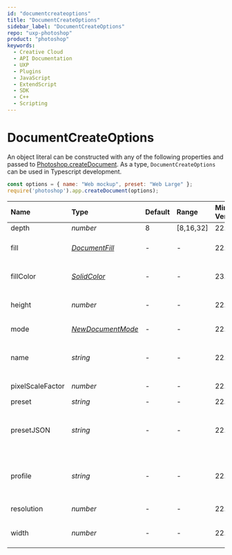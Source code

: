 ```yaml
---
id: "documentcreateoptions"
title: "DocumentCreateOptions"
sidebar_label: "DocumentCreateOptions"
repo: "uxp-photoshop"
product: "photoshop"
keywords:
  - Creative Cloud
  - API Documentation
  - UXP
  - Plugins
  - JavaScript
  - ExtendScript
  - SDK
  - C++
  - Scripting
---
```


# DocumentCreateOptions

An object literal can be constructed with any of the following properties
and passed to [Photoshop.createDocument](/ps_reference/classes/photoshop/#createdocument).
As a type, `DocumentCreateOptions` can be used in Typescript development.

```javascript
const options = { name: "Web mockup", preset: "Web Large" };
require('photoshop').app.createDocument(options);
```

| Name | Type | Default | Range | Min Version | Description |
| :------ | :------ | :------ | :------ | :------ | :------ |
| depth | *number* | 8 | [8,16,32] | 22.5 | Bit depth |
| fill | [*DocumentFill*](/ps_reference/modules/constants/#documentfill) | - | - | 22.5 | Fill color of the document. |
| fillColor | [*SolidColor*](/ps_reference/classes/solidcolor/) | - | - | 23.0 | Custom fill color of the document. |
| height | *number* | - | - | 22.5 | Height of image in pixels. |
| mode | [*NewDocumentMode*](/ps_reference/modules/constants/#newdocumentmode) | - | - | 22.5 | ImageMode class. |
| name | *string* | - | - | 22.5 | The name to give the new document. |
| pixelScaleFactor | *number* | - | - | 22.5 | Pixel Scale Factor. |
| preset | *string* | - | - | 22.5 | Preset. |
| presetJSON | *string* | - | - | 22.5 | JSON Preset, requires JSONified string. |
| profile | *string* | - | - | 22.5 | Color Profile using profile name. |
| resolution | *number* | - | - | 22.5 | Resolution of image. |
| width | *number* | - | - | 22.5 | Width of image in pixels. |
